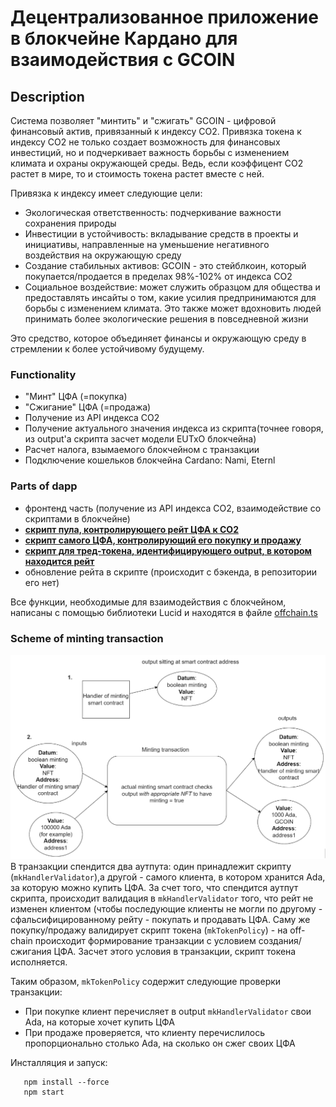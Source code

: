 # Децентрализованное приложение в блокчейне Кардано для взаимодействия с GCOIN

## Description
Система позволяет "минтить" и "сжигать" GCOIN - цифровой финансовый актив, привязанный к индексу CO2.
Привязка токена к индексу CO2 не только создает возможность для финансовых инвестиций, но и подчеркивает важность борьбы с изменением климата и охраны окружающей среды. Ведь, если коэффицент CO2 растет в мире, то и стоимость токена растет вместе с ней.

Привязка к индексу имеет следующие цели:
 - Экологическая ответственность: подчеркивание важности сохранения природы 
 - Инвестиции в устойчивость: вкладывание средств в проекты и инициативы, направленные на уменьшение негативного воздействия на окружающую среду
 - Создание стабильных активов: GCOIN - это стейблкоин, который покупается/продается в пределах 98%-102% от индекса CO2
 - Социальное воздействие: может служить образцом для общества и предоставлять инсайты о том, какие усилия предпринимаются для борьбы с изменением климата. Это также может вдохновить людей принимать более экологические решения в повседневной жизни

Это средство, которое объединяет финансы и окружающую среду в стремлении к более устойчивому будущему.
### Functionality
 - "Минт" ЦФА (=покупка)
 - "Сжигание" ЦФА (=продажа)
 - Получение из API индекса CO2
 - Получение актуального значения индекса из скрипта(точнее говоря, из output'а скрипта засчет модели EUTxO блокчейна) 
 - Расчет налога, взымаемого блокчейном с транзакции
 - Подключение кошельков блокчейна Cardano: Nami, Eternl

### Parts of dapp
 - фронтенд часть (получение из API индекса CO2, взаимодействие со скриптами в блокчейне)
 - <a target="_blank" href="https://github.com/Timekiller7/cardano-dapp/blob/ccdf7be321ce231ebd4630bd0f85752c89028aa2/src/cardano/nft/onchain/HandlerContract.hs#L211"><b>скрипт пула, контролирующего рейт ЦФА к CO2 </b></a>
 - <a target="_blank" href="https://github.com/Timekiller7/cardano-dapp/blob/ccdf7be321ce231ebd4630bd0f85752c89028aa2/src/cardano/nft/onchain/HandlerContract.hs#L122C1-L122C14"><b>скрипт самого ЦФА, контролирующий его покупку и продажу</b></a>
 - <a target="_blank" href="https://github.com/Timekiller7/cardano-dapp/blob/ccdf7be321ce231ebd4630bd0f85752c89028aa2/src/cardano/nft/onchain/NFT.hs#L46"><b>скрипт для тред-токена, идентифицирующего output, в котором находится рейт </b></a>
 - обновление рейта в скрипте (происходит с бэкенда, в репозитории его нет)

Все функции, необходимые для взаимодействия с блокчейном, написаны с помощью библиотеки Lucid и находятся в файле <a target="_blank" href="https://github.com/Timekiller7/cardano-dapp/blob/main/src/cardano/nft/offchain.ts">offchain.ts</a>

### Scheme of minting transaction
<img src="./MintingTxScheme.png" id="a"></img>
В транзакции спендится два аутпута: один принадлежит скрипту (`mkHandlerValidator`),а другой - самого клиента, в котором хранится Ada, за которую можно купить ЦФА.
За счет того, что спендится аутпут скрипта, происходит валидация в `mkHandlerValidator` того, что рейт не изменен клиентом (чтобы последующие клиенты не могли по другому - сфальсифицированному рейту - покупать и продавать ЦФА.
Саму же покупку/продажу валидирует скрипт токена (`mkTokenPolicy`) - на off-chain происходит формирование транзакции с условием создания/сжигания ЦФА. Засчет этого условия в транзакции, скрипт токена исполняется.

Таким образом, `mkTokenPolicy` содержит следующие проверки транзакции:
 - При покупке клиент перечисляет в output `mkHandlerValidator` свои Ada, на которые хочет купить ЦФА
 - При продаже проверяется, что клиенту перечислилось пропорционально столько Ada, на сколько он сжег своих ЦФА

Инсталляция и запуск:
```
   npm install --force
   npm start
```


